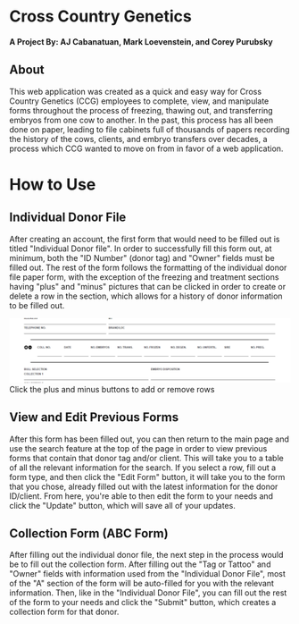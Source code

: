 # Cross Country Genetics
#### A Project By: AJ Cabanatuan, Mark Loevenstein, and Corey Purubsky

## About
This web application was created as a quick and easy way for Cross Country Genetics (CCG) employees to complete, view, and manipulate forms throughout the process of freezing, thawing out, and transferring embryos from one cow to another. In the past, this process has all been done on paper, leading to file cabinets full of thousands of papers recording the history of the cows, clients, and embryo transfers over decades, a process which CCG wanted to move on from in favor of a web application.

# How to Use

## Individual Donor File
After creating an account, the first form that would need to be filled out is titled "Individual Donor file". In order to successfully fill this form out, at minimum, both the "ID Number" (donor tag) and "Owner" fields must be filled out. The rest of the form follows the formatting of the individual donor file paper form, with the exception of the freezing and treatment sections having "plus" and "minus" pictures that can be clicked in order to create or delete a row in the section, which allows for a history of donor information to be filled out.

![alt tag](/READMEImages/plusMinus.png)
Click the plus and minus buttons to add or remove rows

## View and Edit Previous Forms
After this form has been filled out, you can then return to the main page and use the search feature at the top of the page in order to view previous forms that contain that donor tag and/or client. This will take you to a table of all the relevant information for the search. If you select a row, fill out a form type, and then click the "Edit Form" button, it will take you to the form that you chose, already filled out with the latest information for the donor ID/client. From here, you're able to then edit the form to your needs and click the "Update" button, which will save all of your updates.

## Collection Form (ABC Form)
After filling out the individual donor file, the next step in the process would be to fill out the collection form. After filling out the "Tag or Tattoo" and "Owner" fields with information used from the "Individual Donor File", most of the "A" section of the form will be auto-filled for you with the relevant information. Then, like in the "Individual Donor File", you can fill out the rest of the form to your needs and click the "Submit" button, which creates a collection form for that donor.
